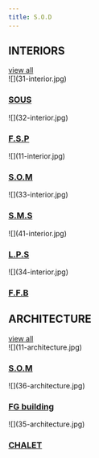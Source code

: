 ```yaml
---
title: S.O.D
---
```


<h2>INTERIORS</h2>
<a href="en/interior">view all</a>
<div class="clearfix"></div>

<div class="home-row">
    <div class="image-50" markdown="1">![](31-interior.jpg)
        <div class="mask"><h3><a href="/interior/sous"><span>SOUS</span></a></h3></div>
    </div>
    <div class="image-50" markdown="1">![](32-interior.jpg)
        <div class="mask"><h3><a href="/interior/fsp"><span>F.S.P</span></a></h3></div>
    </div>
</div>
<div class="home-row">
    <div class="image-100" markdown="1">![](11-interior.jpg)
        <div class="mask"><h3><a href="/interior/som"><span>S.O.M</span></a></h3></div>
    </div>
</div>
<div class="home-row">
    <div class="image-50 first" markdown="1">![](33-interior.jpg)
        <div class="mask"><h3><a href="/interior/sms"><span>S.M.S</span></a></h3></div>
    </div>
    <div class="image-50 right" markdown="1">![](41-interior.jpg)
        <div class="mask"><h3><a href="/interior/lps"><span>L.P.S</span></a></h3></div>
    </div>
    <div class="image-50 last" markdown="1">![](34-interior.jpg)
        <div class="mask"><h3><a href="/interior/ffb"><span>F.F.B</span></a></h3></div>
    </div>
</div>

<h2>ARCHITECTURE</h2>
<a href="en/architecture">view all</a>
<div class="clearfix"></div>

<div class="home-row">
    <div class="image-100" markdown="1">![](11-architecture.jpg)
        <div class="mask"><h3><a href="/architecture/som-architecture"><span>S.O.M</span></a></h3></div>
    </div>
</div>
<div class="home-row">
    <div class="image-50" markdown="1">![](36-architecture.jpg)
        <div class="mask"><h3><a href="/architecture/fg"><span>FG building</span></a></h3></div>
    </div>
    <div class="image-50" markdown="1">![](35-architecture.jpg)
        <div class="mask"><h3><a href="/architecture/chalet"><span>CHALET</span></a></h3></div>
    </div>
</div>